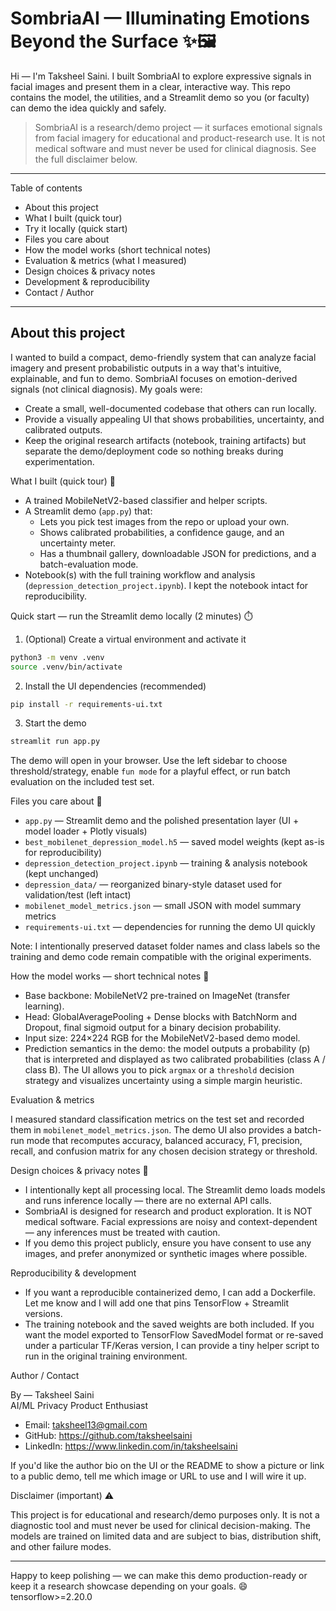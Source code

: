 # SombriaAI — Illuminating Emotions Beyond the Surface ✨🖼️

Hi — I'm Taksheel Saini. I built SombriaAI to explore expressive signals in facial images and present them in a clear, interactive way. This repo contains the model, the utilities, and a Streamlit demo so you (or faculty) can demo the idea quickly and safely.

> SombriaAI is a research/demo project — it surfaces emotional signals from facial imagery for educational and product-research use. It is not medical software and must never be used for clinical diagnosis. See the full disclaimer below.

---

Table of contents
- About this project
- What I built (quick tour)
- Try it locally (quick start)
- Files you care about
- How the model works (short technical notes)
- Evaluation & metrics (what I measured)
- Design choices & privacy notes
- Development & reproducibility
- Contact / Author

---

About this project
------------------

I wanted to build a compact, demo-friendly system that can analyze facial imagery and present probabilistic outputs in a way that's intuitive, explainable, and fun to demo. SombriaAI focuses on emotion-derived signals (not clinical diagnosis). My goals were:

- Create a small, well-documented codebase that others can run locally.
- Provide a visually appealing UI that shows probabilities, uncertainty, and calibrated outputs.
- Keep the original research artifacts (notebook, training artifacts) but separate the demo/deployment code so nothing breaks during experimentation.

What I built (quick tour) 🚀

- A trained MobileNetV2-based classifier and helper scripts.
- A Streamlit demo (`app.py`) that:
    - Lets you pick test images from the repo or upload your own.
    - Shows calibrated probabilities, a confidence gauge, and an uncertainty meter.
    - Has a thumbnail gallery, downloadable JSON for predictions, and a batch-evaluation mode.
- Notebook(s) with the full training workflow and analysis (`depression_detection_project.ipynb`). I kept the notebook intact for reproducibility.

Quick start — run the Streamlit demo locally (2 minutes) ⏱️

1) (Optional) Create a virtual environment and activate it

```bash
python3 -m venv .venv
source .venv/bin/activate
```

2) Install the UI dependencies (recommended)

```bash
pip install -r requirements-ui.txt
```

3) Start the demo

```bash
streamlit run app.py
```

The demo will open in your browser. Use the left sidebar to choose threshold/strategy, enable `fun mode` for a playful effect, or run batch evaluation on the included test set.

Files you care about 📁

- `app.py` — Streamlit demo and the polished presentation layer (UI + model loader + Plotly visuals)
- `best_mobilenet_depression_model.h5` — saved model weights (kept as-is for reproducibility)
- `depression_detection_project.ipynb` — training & analysis notebook (kept unchanged)
- `depression_data/` — reorganized binary-style dataset used for validation/test (left intact)
- `mobilenet_model_metrics.json` — small JSON with model summary metrics
- `requirements-ui.txt` — dependencies for running the demo UI quickly

Note: I intentionally preserved dataset folder names and class labels so the training and demo code remain compatible with the original experiments.

How the model works — short technical notes 🔬

- Base backbone: MobileNetV2 pre-trained on ImageNet (transfer learning).
- Head: GlobalAveragePooling + Dense blocks with BatchNorm and Dropout, final sigmoid output for a binary decision probability.
- Input size: 224×224 RGB for the MobileNetV2-based demo model.
- Prediction semantics in the demo: the model outputs a probability (p) that is interpreted and displayed as two calibrated probabilities (class A / class B). The UI allows you to pick `argmax` or a `threshold` decision strategy and visualizes uncertainty using a simple margin heuristic.

Evaluation & metrics

I measured standard classification metrics on the test set and recorded them in `mobilenet_model_metrics.json`. The demo UI also provides a batch-run mode that recomputes accuracy, balanced accuracy, F1, precision, recall, and confusion matrix for any chosen decision strategy or threshold.

Design choices & privacy notes 🔐

- I intentionally kept all processing local. The Streamlit demo loads models and runs inference locally — there are no external API calls.
- SombriaAI is designed for research and product exploration. It is NOT medical software. Facial expressions are noisy and context-dependent — any inferences must be treated with caution.
- If you demo this project publicly, ensure you have consent to use any images, and prefer anonymized or synthetic images where possible.

Reproducibility & development

- If you want a reproducible containerized demo, I can add a Dockerfile. Let me know and I will add one that pins TensorFlow + Streamlit versions.
- The training notebook and the saved weights are both included. If you want the model exported to TensorFlow SavedModel format or re-saved under a particular TF/Keras version, I can provide a tiny helper script to run in the original training environment.

Author / Contact

By — Taksheel Saini  
AI/ML Privacy Product Enthusiast

- Email: taksheel13@gmail.com
- GitHub: https://github.com/taksheelsaini
- LinkedIn: https://www.linkedin.com/in/taksheelsaini

If you'd like the author bio on the UI or the README to show a picture or link to a public demo, tell me which image or URL to use and I will wire it up.

Disclaimer (important) ⚠️

This project is for educational and research/demo purposes only. It is not a diagnostic tool and must never be used for clinical decision-making. The models are trained on limited data and are subject to bias, distribution shift, and other failure modes.

---

Happy to keep polishing — we can make this demo production-ready or keep it a research showcase depending on your goals. 😄
tensorflow>=2.20.0
